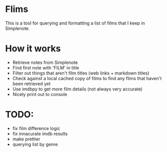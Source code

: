 # Flims

This is a tool for querying and formatting a list of films that I keep in Simplenote.


# How it works

 - Retrieve notes from Simplenote
 - Find first note with 'FILM' in title
 - Filter out things that aren't film titles (web links + markdown titles)
 - Check against a local cached copy of films to find any films that haven't been retrieved yet
 - Use imdbpy to get more film details (not always very accurate)
 - Nicely print out to console

# TODO:

 - fix film difference logic
 - fix innacurate imdb results
 - make prettier
 - querying list by genre
